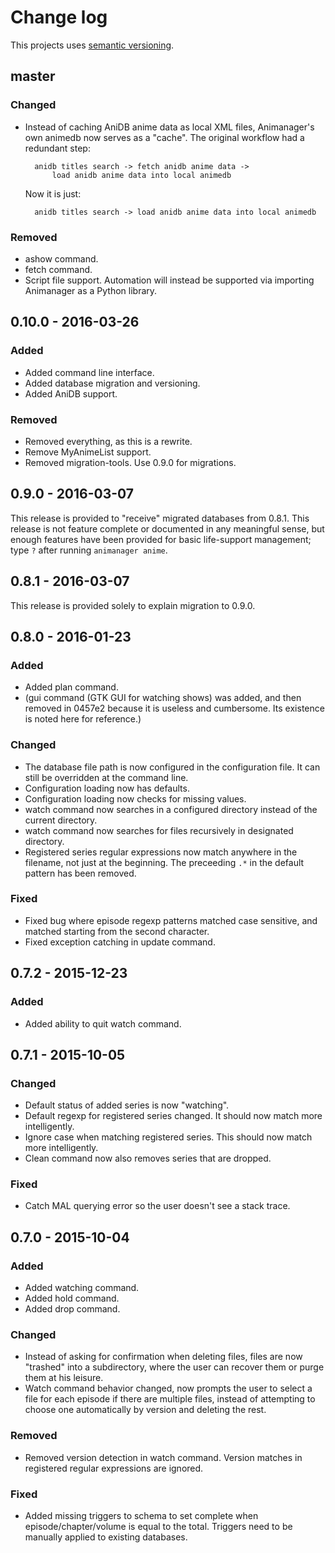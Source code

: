 # Change log

This projects uses [semantic versioning](http://semver.org/).

## master

### Changed

- Instead of caching AniDB anime data as local XML files, Animanager's own
  animedb now serves as a "cache".  The original workflow had a redundant step:

        anidb titles search -> fetch anidb anime data ->
            load anidb anime data into local animedb

    Now it is just:

        anidb titles search -> load anidb anime data into local animedb

### Removed

- ashow command.
- fetch command.
- Script file support.  Automation will instead be supported via importing
  Animanager as a Python library.

## 0.10.0 - 2016-03-26

### Added

- Added command line interface.
- Added database migration and versioning.
- Added AniDB support.

### Removed

- Removed everything, as this is a rewrite.
- Remove MyAnimeList support.
- Removed migration-tools.  Use 0.9.0 for migrations.

## 0.9.0 - 2016-03-07

This release is provided to "receive" migrated databases from 0.8.1.  This
release is not feature complete or documented in any meaningful sense, but enough
features have been provided for basic life-support management; type `?` after
running `animanager anime`.

## 0.8.1 - 2016-03-07

This release is provided solely to explain migration to 0.9.0.

## 0.8.0 - 2016-01-23

### Added

- Added plan command.
- (gui command (GTK GUI for watching shows) was added, and then removed in
  0457e2 because it is useless and cumbersome. Its existence is noted here for
  reference.)

### Changed

- The database file path is now configured in the configuration file.  It can
  still be overridden at the command line.
- Configuration loading now has defaults.
- Configuration loading now checks for missing values.
- watch command now searches in a configured directory instead of the current
  directory.
- watch command now searches for files recursively in designated directory.
- Registered series regular expressions now match anywhere in the filename, not
  just at the beginning.  The preceeding `.*` in the default pattern has been
  removed.

### Fixed

- Fixed bug where episode regexp patterns matched case sensitive, and matched
  starting from the second character.
- Fixed exception catching in update command.

## 0.7.2 - 2015-12-23

### Added

- Added ability to quit watch command.

## 0.7.1 - 2015-10-05

### Changed

- Default status of added series is now "watching".
- Default regexp for registered series changed.  It should now match more
  intelligently.
- Ignore case when matching registered series.  This should now match more
  intelligently.
- Clean command now also removes series that are dropped.

### Fixed

- Catch MAL querying error so the user doesn't see a stack trace.

## 0.7.0 - 2015-10-04

### Added

- Added watching command.
- Added hold command.
- Added drop command.

### Changed

- Instead of asking for confirmation when deleting files, files are now
  "trashed" into a subdirectory, where the user can recover them or purge them
  at his leisure.
- Watch command behavior changed, now prompts the user to select a file for each
  episode if there are multiple files, instead of attempting to choose one
  automatically by version and deleting the rest.

### Removed

- Removed version detection in watch command.  Version matches in registered
  regular expressions are ignored.

### Fixed

- Added missing triggers to schema to set complete when episode/chapter/volume
  is equal to the total.  Triggers need to be manually applied to existing
  databases.
